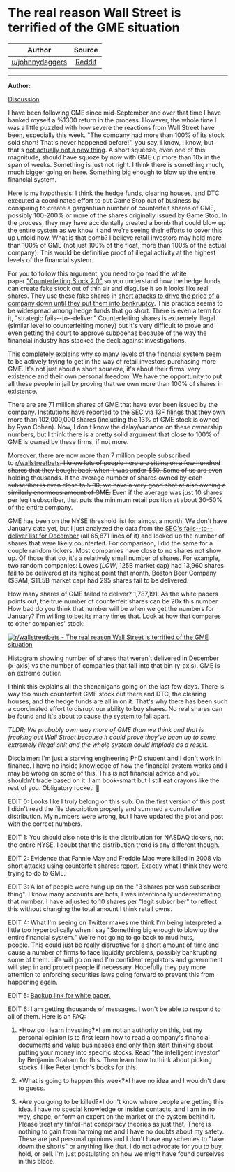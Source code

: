 The real reason Wall Street is terrified of the GME situation
=============================================================

| Author       | Source       | 
| :-------------: |:-------------:|
|  [u/johnnydaggers](https://www.reddit.com/user/johnnydaggers/) | [Reddit](https://www.reddit.com/r/wallstreetbets/comments/l97ykd/the_real_reason_wall_street_is_terrified_of_the/) | 

---

**Author:**

[Discussion](https://www.reddit.com/r/wallstreetbets/search?q=flair_name%3A%22Discussion%22&restrict_sr=1)

I have been following GME since mid-September and over that time I have banked myself a %1300 return in the process. However, the whole time I was a little puzzled with how severe the reactions from Wall Street have been, especially this week. "The company had more than 100% of its stock sold short! That's never happened before!", you say. I know, I know, but that's [not actually not a new thing](https://www.forbes.com/2006/08/25/naked-shorts-global-links-cx_lm_0825naked.html?sh=f59ff078400b). A short squeeze, even one of this magnitude, should have squoze by now with GME up more than 10x in the span of weeks. Something is just not right. I think there is something much, much bigger going on here. Something big enough to blow up the entire financial system.

Here is my hypothesis: I think the hedge funds, clearing houses, and DTC executed a coordinated effort to put Game Stop out of business by conspiring to create a gargantuan number of counterfeit shares of GME, possibly 100-200% or more of the shares originally issued by Game Stop. In the process, they may have accidentally created a bomb that could blow up the entire system as we know it and we're seeing their efforts to cover this up unfold now. What is that bomb? I believe retail investors may hold more than 100% of GME (not just 100% of the float, more than 100% of the actual company). This would be definitive proof of illegal activity at the highest levels of the financial system.

For you to follow this argument, you need to go read the white paper ["Counterfeiting Stock 2.0"](http://counterfeitingstock.com/CS2.0/CounterfeitingStock.html) so you understand how the hedge funds can create fake stock out of thin air and disguise it so it looks like real shares. They use these fake shares in [short attacks to drive the price of a company down until they put them into bankruptcy](https://seekingalpha-com.cdn.ampproject.org/v/s/seekingalpha.com/amp/instablog/11442671-gerald-klein/3096735-anatomy-of-a-short-attack?amp_js_v=a6&amp_gsa=1&usqp=mq331AQHKAFQArABIA%3D%3D). This practice seems to be widespread among hedge funds that go short. There is even a term for it, "strategic fails--to--deliver." Counterfeiting shares is extremely illegal (similar level to counterfeiting money) but it's very difficult to prove and even getting the court to approve subpoenas because of the way the financial industry has stacked the deck against investigations.

This completely explains why so many levels of the financial system seem to be actively trying to get in the way of retail investors purchasing more GME. It's not just about a short squeeze, it's about their firms' very existence and their own personal freedom. We have the opportunity to put all these people in jail by proving that we own more than 100% of shares in existence.

There are are 71 million shares of GME that have ever been issued by the company. Institutions have reported to the SEC via [13F filings](https://fintel.io/so/us/gme) that they own more than 102,000,000 shares (including the 13% of GME stock is owned by Ryan Cohen). Now, I don't know the delay/variance on these ownership numbers, but I think there is a pretty solid argument that close to 100% of GME is owned by these firms, if not more.

Moreover, there are now more than 7 million people subscribed to [r/wallstreetbets](https://www.reddit.com/r/wallstreetbets/)~~. I know lots of people here are sitting on a few hundred shares that they bought back when it was under $50. Some of us are even holding thousands. If the average number of shares owned by each subscriber is even close to 5-10, we have a very good shot at also owning a similarly enormous amount of GME.~~ Even if the average was just 10 shares per legit subscriber, that puts the minimum retail position at about 30-50% of the entire company.

GME has been on the NYSE threshold list for almost a month. We don't have January data yet, but I just analyzed the data from the [SEC's fails--to--deliver list for December](https://www.sec.gov/data/foiadocsfailsdatahtm) (all 65,871 lines of it) and looked up the number of shares that were likely counterfeit. For comparison, I did the same for a couple random tickers. Most companies have close to no shares not show up. Of those that do, it's a relatively small number of shares. For example, two random companies: Lowes ($LOW, ~$125B market cap) had 13,960 shares fail to be delivered at its highest point that month, Boston Beer Company ($SAM, $11.5B market cap) had 295 shares fail to be delivered.

How many shares of GME failed to deliver? 1,787,191. As the white papers points out, the true number of counterfeit shares can be 20x this number. How bad do you think that number will be when we get the numbers for January? I'm willing to bet its many times that. Look at how that compares to other companies' stock:

[![r/wallstreetbets - The real reason Wall Street is terrified of the GME situation](https://preview.redd.it/g723jvyhine61.png?width=445&format=png&auto=webp&s=39bad6c47b428d364de36e9888de35b79572d1da)](https://preview.redd.it/g723jvyhine61.png?width=445&format=png&auto=webp&s=39bad6c47b428d364de36e9888de35b79572d1da)

Histogram showing number of shares that weren't delivered in December (x-axis) vs the number of companies that fall into that bin (y-axis). GME is an extreme outlier.

I think this explains all the shenanigans going on the last few days. There is way too much counterfeit GME stock out there and DTC, the clearing houses, and the hedge funds are all in on it. That's why there has been such a coordinated effort to disrupt our ability to buy shares. No real shares can be found and it's about to cause the system to fall apart.

*TLDR; We probably own way more of GME than we think and that is freaking out Wall Street because it could prove they've been up to some extremely illegal shit and the whole system could implode as a result.*

Disclaimer: I'm just a starving engineering PhD student and I don't work in finance. I have no inside knowledge of how the financial system works and I may be wrong on some of this. This is not financial advice and you shouldn't trade based on it. I am book-smart but I still eat crayons like the rest of you. Obligatory rocket: 🚀

EDIT 0: Looks like I truly belong on this sub. On the first version of this post I didn't read the file description properly and summed a cumulative distribution. My numbers were wrong, but I have updated the plot and post with the correct numbers.

EDIT 1: You should also note this is the distribution for NASDAQ tickers, not the entire NYSE. I doubt that the distribution trend is any different though.

EDIT 2: Evidence that Fannie May and Freddie Mac were killed in 2008 via short attacks using counterfeit shares: [report](https://www.sec.gov/comments/s7-08-09/s70809-407a.pdf). Exactly what I think they were trying to do to GME.

EDIT 3: A lot of people were hung up on the "3 shares per wsb subscriber thing". I know many accounts are bots, I was intentionally underestimating that number. I have adjusted to 10 shares per "legit subscriber" to reflect this without changing the total amount I think retail owns.

EDIT 4: What I'm seeing on Twitter makes me think I'm being interpreted a little too hyperbolically when I say "Something big enough to blow up the entire financial system." We're not going to go back to mud huts, people. This could just be really disruptive for a short amount of time and cause a number of firms to face liquidity problems, possibly bankrupting some of them. Life will go on and I'm confident regulators and government will step in and protect people if necessary. Hopefully they pay more attention to enforcing securities laws going forward to prevent this from happening again.

EDIT 5: [Backup link for white paper.](https://web.archive.org/web/20210131014127/counterfeitingstock.com/CS2.0/CounterfeitingStock.html)

EDIT 6: I am getting thousands of messages. I won't be able to respond to all of them. Here is an FAQ:

1.  *How do I learn investing?*I am not an authority on this, but my personal opinion is to first learn how to read a company's financial documents and value businesses and only then start thinking about putting your money into specific stocks. Read "the intelligent investor" by Benjamin Graham for this. Then learn how to think about picking stocks. I like Peter Lynch's books for this.

2.  *What is going to happen this week?*I have no idea and I wouldn't dare to guess.

3.  *Are you going to be killed?*I don't know where people are getting this idea. I have no special knowledge or insider contacts, and I am in no way, shape, or form an expert on the market or the system behind it. Please treat my tinfoil-hat conspiracy theories as just that. There is nothing to gain from harming me and I have no doubts about my safety. These are just personal opinions and I don't have any schemes to "take down the shorts" or anything like that. I do not advocate for you to buy, hold, or sell. I'm just postulating on how we might have found ourselves in this place.
